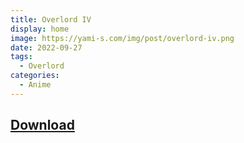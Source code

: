 ```yaml
---
title: Overlord IV
display: home
image: https://yami-s.com/img/post/overlord-iv.png
date: 2022-09-27
tags:
  - Overlord
categories:
  - Anime
---
```


## **[Download](https://cloud.yami-s.com/0:/Overlord%20IV/)**